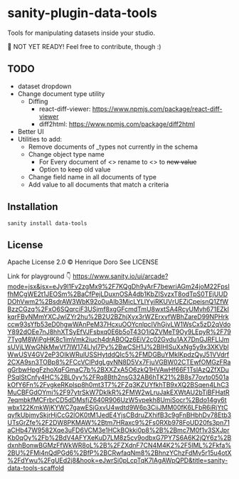 # sanity-plugin-data-tools

Tools for manipulating datasets inside your studio.

🚨 NOT YET READY! Feel free to contribute, though :)

## TODO

- dataset dropdown
- Change document type utility
  - Diffing
    - react-diff-viewer: https://www.npmjs.com/package/react-diff-viewer
    - diff2html: https://www.npmjs.com/package/diff2html
- Better UI
- Utilities to add:
  - Remove documents of _types not currently in the schema
  - Change object type name
    - For Every document of <<type>> rename to <<key>> to ~~new value~~
    - Option to keep old value
  - Change field name in all documents of type
  - Add value to all documents that match a criteria

## Installation

```
sanity install data-tools
```

## License

Apache License 2.0 © Henrique Doro
See LICENSE

Link for playground 👇
https://www.sanity.io/ui/arcade?mode=jsx&jsx=eJy9l1Fv2zgMx9%2F7KQgDh9yArF7bewriAGm24joM22FpsIfhMCgWE2t1JEOSm%2BaCfPejLDuxnOSA4db1KbZISvzxT8odTpS0TEjUUDDOhVwm2%2BsdrAW3WbK92o0uAIb3MicLYLlYyiRKUVrUEZiCpeisnQ1ZfWBzzCGzq%2FxO6SQqrciF3USjmf8xgGFcmdTmU8wxtSA4RcyUMvh671EZkIkqrFByNMmYXCJwlZYr2hu%2B2U2BZhjXyx3rWZErxvfWBhZareD99NPHrkccw93sYfb53eD0hgwWAnPeM37HcxuOOYcnlpcIVhGjvLW1WsCx5zD2qVdoY892dOEe7nJ8hhXTSyEfVJFsbxq0E6b5oT43O1iQZVMeT9Oy9LEpyR%2F797TygM8WjPgHK8c1imVmk2iuch4drABOQz6EiV2c02Gvdu1AX7DnGJRFLlJmsUVjLWwGNkMwVf7IW174LIyl7Py%2BwCSH1J%2BIHISuXxNg5y9x3XKVbIWwUSV4GV2eP3OIkWRulUSSHytddQIc5%2FMDGBuYMklKpdzQyJ51VVdrf2CXA9sn3TOBp8%2FCcVClPdgLgvNN8D5Vx7FjuVGBW02CTEwfOMGzFRagGrbwHpgFzhoXqFGmaC7b%2BXXZxA5O6zkQ1HVAwHf66F1TslAzQZfXDuPSqlStCnfy4HC%2BL0yy%2FRq8Bth2nsG32AB6hTK21%2B8s77ovto0501akOfY6Fn%2FvgkeRKplsp8h0mt3T7%2FZq3KZUYfkhTB9xXQ2BSqen4LhC3MuCBFGdOYmi%2F97ytrSkW7DklkR%2FMW2wLruJakEXWtAU2bTiBFHatR7eqmbkfMCFrbrCD5dDMsfjZ640R906UzW5vpekh8UmiSocr%2Bdo14gy6twbx122KmkWjKYWC7gawESjGxvU4wdtd9W6p3CiiJMM00fK6LFbR6iRjYtCqyfkUbjmySkjrHjCcG2lOK0tM1JedE4YjsCBdruZXhifB3c9gFnBHbhDv78Etb3UTsGrZfe%2F2DW8PKMAW%2Btm7HRaxc9%2Fs0RXb978FoUD20fs3pn71aCHb47W9582Xqe3uFD6VCM3e1HCkBOkki0p8%2B%2Bmc7M0f1v3SXJprKb0qOy%2Fb%2BdV4AFYXeKuD7LM8z5cv9odbxG7PY7S6A6K2jQY6z%2BdxnhBonwBGMzFfWkWR8oL%2B%2FZXdnF7CN4M4K2%2F5IML%2Fkfa%2BU%2FMi4nQdPGd6%2BfP%2BCRwfaqNm8%2BhnzYChzFdMv5r15u4otX%2FdYwu%2FgUEd2j8&hook=eJwrSi0pLcpTqK7lAgAWpQPD&title=sanity-data-tools-scaffold

